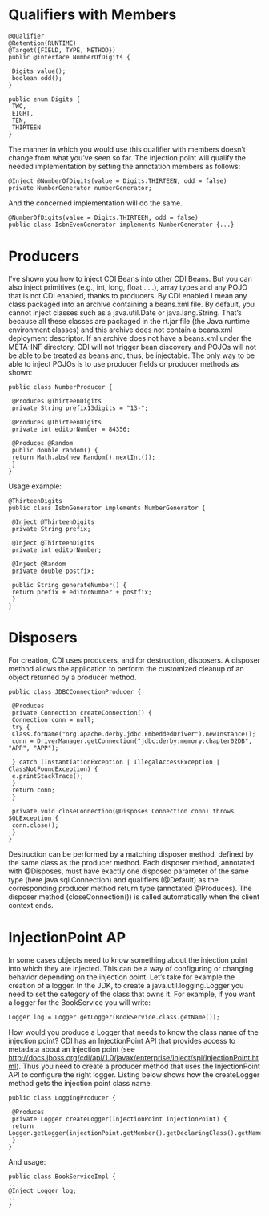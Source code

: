 Qualifiers with Members
========

```
@Qualifier
@Retention(RUNTIME)
@Target({FIELD, TYPE, METHOD})
public @interface NumberOfDigits {
 
 Digits value();
 boolean odd();
}
 
public enum Digits {
 TWO,
 EIGHT,
 TEN,
 THIRTEEN
}
```

The manner in which you would use this qualifier with members doesn’t change from what you’ve seen so far. 
The injection point will qualify the needed implementation by setting the annotation members as follows:

```
@Inject @NumberOfDigits(value = Digits.THIRTEEN, odd = false)
private NumberGenerator numberGenerator;
```

And the concerned implementation will do the same.
```
@NumberOfDigits(value = Digits.THIRTEEN, odd = false)
public class IsbnEvenGenerator implements NumberGenerator {...} 
```

Producers
=========
I’ve shown you how to inject CDI Beans into other CDI Beans. But you can also inject primitives (e.g., int, long, 
float . . .), array types and any POJO that is not CDI enabled, thanks to producers. By CDI enabled I mean any class 
packaged into an archive containing a beans.xml file.
By default, you cannot inject classes such as a java.util.Date or java.lang.String. That’s because all these 
classes are packaged in the rt.jar file (the Java runtime environment classes) and this archive does not contain a 
beans.xml deployment descriptor. If an archive does not have a beans.xml under the META-INF directory, CDI will not 
trigger bean discovery and POJOs will not be able to be treated as beans and, thus, be injectable. The only way to be 
able to inject POJOs is to use producer fields or producer methods as shown:
```
public class NumberProducer {
 
 @Produces @ThirteenDigits
 private String prefix13digits = "13-";
 
 @Produces @ThirteenDigits
 private int editorNumber = 84356;
 
 @Produces @Random
 public double random() {
 return Math.abs(new Random().nextInt());
 }
}
```
Usage example:
```
@ThirteenDigits
public class IsbnGenerator implements NumberGenerator {
 
 @Inject @ThirteenDigits
 private String prefix;
 
 @Inject @ThirteenDigits
 private int editorNumber;
 
 @Inject @Random
 private double postfix;
 
 public String generateNumber() {
 return prefix + editorNumber + postfix;
 }
}
```

Disposers
====
For creation, CDI uses producers, and for destruction, disposers. A disposer method allows the 
application to perform the customized cleanup of an object returned by a producer method.
```
public class JDBCConnectionProducer {
 
 @Produces
 private Connection createConnection() {
 Connection conn = null;
 try {
 Class.forName("org.apache.derby.jdbc.EmbeddedDriver").newInstance();
 conn = DriverManager.getConnection("jdbc:derby:memory:chapter02DB", "APP", "APP");
 
 } catch (InstantiationException | IllegalAccessException | ClassNotFoundException) {
 e.printStackTrace();
 }
 return conn;
 }
 
 private void closeConnection(@Disposes Connection conn) throws SQLException {
 conn.close();
 }
}
```
Destruction can be performed by a matching disposer method, defined by the same class as the producer 
method. Each disposer method, annotated with @Disposes, must have exactly one disposed parameter of the same 
type (here java.sql.Connection) and qualifiers (@Default) as the corresponding producer method return type 
(annotated @Produces). The disposer method (closeConnection()) is called automatically when the client context 
ends.

InjectionPoint AP
====
In some cases objects need to know something about the injection point into which 
they are injected. This can be a way of configuring or changing behavior depending on the injection point.
Let’s take for example the creation of a logger. In the JDK, to create a java.util.logging.Logger you need to set 
the category of the class that owns it. For example, if you want a logger for the BookService you will write:
``` 
Logger log = Logger.getLogger(BookService.class.getName());
```
How would you produce a Logger that needs to know the class name of the injection point? CDI has an 
InjectionPoint API that provides access to metadata about an injection point (see http://docs.jboss.org/cdi/api/1.0/javax/enterprise/inject/spi/InjectionPoint.html). Thus you need to 
create a producer method that uses the InjectionPoint API to configure the right logger. Listing below shows how the createLogger method gets the injection point class name.

```
public class LoggingProducer {
 
 @Produces
 private Logger createLogger(InjectionPoint injectionPoint) {
 return Logger.getLogger(injectionPoint.getMember().getDeclaringClass().getName());
 }
}
```
And usage:
```
public class BookServiceImpl {
..
@Inject Logger log;
..
}
```



